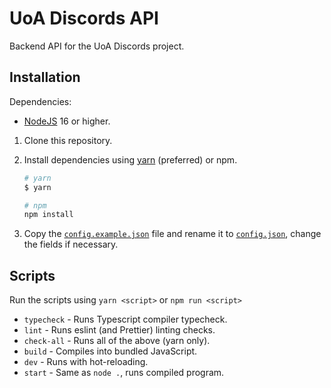 # UoA Discords API

Backend API for the UoA Discords project.

## Installation

Dependencies:

-   [NodeJS](https://nodejs.org/en/) 16 or higher.

1. Clone this repository.
2. Install dependencies using [yarn](https://yarnpkg.com/) (preferred) or npm.

    ```sh
    # yarn
    $ yarn

    # npm
    npm install
    ```

3. Copy the [`config.example.json`](./config.example.json) file and rename it to [`config.json`](./config.json), change the fields if necessary.

## Scripts

Run the scripts using `yarn <script>` or `npm run <script>`

-   `typecheck` - Runs Typescript compiler typecheck.
-   `lint` - Runs eslint (and Prettier) linting checks.
-   `check-all` - Runs all of the above (yarn only).
-   `build` - Compiles into bundled JavaScript.
-   `dev` - Runs with hot-reloading.
-   `start` - Same as `node .`, runs compiled program.
